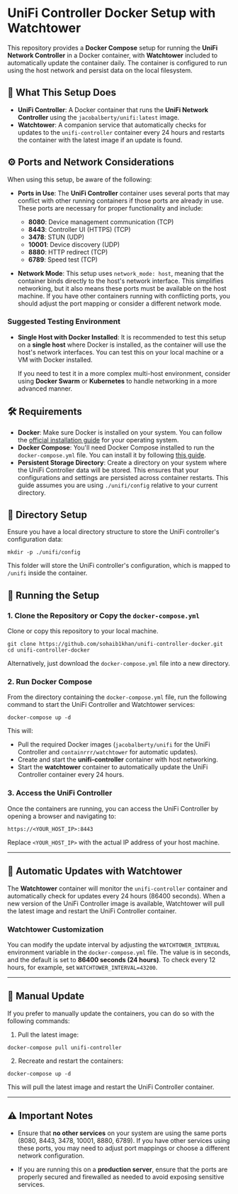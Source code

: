 # UniFi Controller Docker Setup with Watchtower

This repository provides a **Docker Compose** setup for running the **UniFi Network Controller** in a Docker container, with **Watchtower** included to automatically update the container daily. The container is configured to run using the host network and persist data on the local filesystem.

## 📝 **What This Setup Does**

- **UniFi Controller**: A Docker container that runs the **UniFi Network Controller** using the `jacobalberty/unifi:latest` image.
- **Watchtower**: A companion service that automatically checks for updates to the `unifi-controller` container every 24 hours and restarts the container with the latest image if an update is found.

## ⚙️ **Ports and Network Considerations**

When using this setup, be aware of the following:

- **Ports in Use**: The **UniFi Controller** container uses several ports that may conflict with other running containers if those ports are already in use. These ports are necessary for proper functionality and include:
    
    - **8080**: Device management communication (TCP)
    - **8443**: Controller UI (HTTPS) (TCP)
    - **3478**: STUN (UDP)
    - **10001**: Device discovery (UDP)
    - **8880**: HTTP redirect (TCP)
    - **6789**: Speed test (TCP)
- **Network Mode**: This setup uses `network_mode: host`, meaning that the container binds directly to the host's network interface. This simplifies networking, but it also means these ports must be available on the host machine. If you have other containers running with conflicting ports, you should adjust the port mapping or consider a different network mode.
    

### **Suggested Testing Environment**

- **Single Host with Docker Installed**: It is recommended to test this setup on a **single host** where Docker is installed, as the container will use the host's network interfaces. You can test this on your local machine or a VM with Docker installed.
    
    If you need to test it in a more complex multi-host environment, consider using **Docker Swarm** or **Kubernetes** to handle networking in a more advanced manner.
    

## 🛠️ **Requirements**

- **Docker**: Make sure Docker is installed on your system. You can follow the [official installation guide](https://docs.docker.com/engine/install/) for your operating system.
- **Docker Compose**: You'll need Docker Compose installed to run the `docker-compose.yml` file. You can install it by following [this guide](https://docs.docker.com/compose/install/).
- **Persistent Storage Directory**: Create a directory on your system where the UniFi Controller data will be stored. This ensures that your configurations and settings are persisted across container restarts. This guide assumes you are using `./unifi/config` relative to your current directory.

## 📂 **Directory Setup**

Ensure you have a local directory structure to store the UniFi controller's configuration data:

```
mkdir -p ./unifi/config
```

This folder will store the UniFi controller's configuration, which is mapped to `/unifi` inside the container.

## 🚀 **Running the Setup**

### 1. Clone the Repository or Copy the `docker-compose.yml`

Clone or copy this repository to your local machine.

```
git clone https://github.com/sohaib1khan/unifi-controller-docker.git
cd unifi-controller-docker
```

Alternatively, just download the `docker-compose.yml` file into a new directory.

### 2. Run Docker Compose

From the directory containing the `docker-compose.yml` file, run the following command to start the UniFi Controller and Watchtower services:

```
docker-compose up -d
```

This will:

- Pull the required Docker images (`jacobalberty/unifi` for the UniFi Controller and `containrrr/watchtower` for automatic updates).
- Create and start the **unifi-controller** container with host networking.
- Start the **watchtower** container to automatically update the UniFi Controller container every 24 hours.

### 3. Access the UniFi Controller

Once the containers are running, you can access the UniFi Controller by opening a browser and navigating to:

```
https://<YOUR_HOST_IP>:8443
```

Replace `<YOUR_HOST_IP>` with the actual IP address of your host machine.

* * *

## 🔄 **Automatic Updates with Watchtower**

The **Watchtower** container will monitor the `unifi-controller` container and automatically check for updates every 24 hours (86400 seconds). When a new version of the UniFi Controller image is available, Watchtower will pull the latest image and restart the UniFi Controller container.

### Watchtower Customization

You can modify the update interval by adjusting the `WATCHTOWER_INTERVAL` environment variable in the `docker-compose.yml` file. The value is in seconds, and the default is set to **86400 seconds (24 hours)**. To check every 12 hours, for example, set `WATCHTOWER_INTERVAL=43200`.

* * *

## 🔄 **Manual Update**

If you prefer to manually update the containers, you can do so with the following commands:

1.  Pull the latest image:

```
docker-compose pull unifi-controller
```

&nbsp; 2. Recreate and restart the containers: 

```
docker-compose up -d
```

This will pull the latest image and restart the UniFi Controller container.

* * *

## ⚠️ **Important Notes**

- Ensure that **no other services** on your system are using the same ports (8080, 8443, 3478, 10001, 8880, 6789). If you have other services using these ports, you may need to adjust port mappings or choose a different network configuration.
    
- If you are running this on a **production server**, ensure that the ports are properly secured and firewalled as needed to avoid exposing sensitive services.
